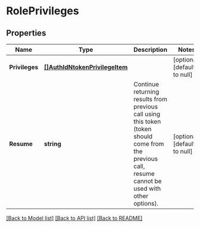 # RolePrivileges

## Properties
Name | Type | Description | Notes
------------ | ------------- | ------------- | -------------
**Privileges** | [**[]AuthIdNtokenPrivilegeItem**](AuthIdNtokenPrivilegeItem.md) |  | [optional] [default to null]
**Resume** | **string** | Continue returning results from previous call using this token (token should come from the previous call, resume cannot be used with other options). | [optional] [default to null]

[[Back to Model list]](../README.md#documentation-for-models) [[Back to API list]](../README.md#documentation-for-api-endpoints) [[Back to README]](../README.md)


